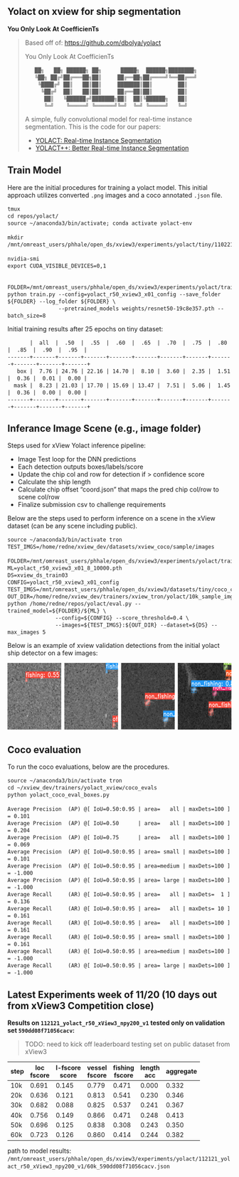 ## Yolact on xview for ship segmentation

__You Only Look At CoefficienTs__

> Based off of: https://github.com/dbolya/yolact
> 
> You Only Look At CoefficienTs
> ```
>    ██╗   ██╗ ██████╗ ██╗      █████╗  ██████╗████████╗
>    ╚██╗ ██╔╝██╔═══██╗██║     ██╔══██╗██╔════╝╚══██╔══╝
>     ╚████╔╝ ██║   ██║██║     ███████║██║        ██║   
>      ╚██╔╝  ██║   ██║██║     ██╔══██║██║        ██║   
>       ██║   ╚██████╔╝███████╗██║  ██║╚██████╗   ██║   
>       ╚═╝    ╚═════╝ ╚══════╝╚═╝  ╚═╝ ╚═════╝   ╚═╝ 
>```
>
>A simple, fully convolutional model for real-time instance segmentation. This is the code for our papers:
> - [YOLACT: Real-time Instance Segmentation](https://arxiv.org/abs/1904.02689)
> - [YOLACT++: Better Real-time Instance Segmentation](https://arxiv.org/abs/1912.06218)


## Train Model

Here are the initial procedures for training a yolact model. This initial approach utilizes converted `.png` images and a coco annotated `.json` file. 

```
tmux
cd repos/yolact/
source ~/anaconda3/bin/activate; conda activate yolact-env

mkdir /mnt/omreast_users/phhale/open_ds/xview3/experiments/yolact/tiny/110221_yolact_r50_tiny_200_x0

nvidia-smi
export CUDA_VISIBLE_DEVICES=0,1


FOLDER=/mnt/omreast_users/phhale/open_ds/xview3/experiments/yolact/trainv1/110221_yolact_r50_train03_200_x0
python train.py --config=yolact_r50_xview3_x01_config --save_folder ${FOLDER} --log_folder ${FOLDER} \
                --pretrained_models weights/resnet50-19c8e357.pth --batch_size=8
```

Initial training results after 25 epochs on tiny dataset:

```
       |  all  |  .50  |  .55  |  .60  |  .65  |  .70  |  .75  |  .80  |  .85  |  .90  |  .95  |
-------+-------+-------+-------+-------+-------+-------+-------+-------+-------+-------+-------+
   box |  7.76 | 24.76 | 22.16 | 14.70 |  8.10 |  3.60 |  2.35 |  1.51 |  0.36 |  0.01 |  0.00 |
  mask |  8.23 | 21.03 | 17.70 | 15.69 | 13.47 |  7.51 |  5.06 |  1.45 |  0.36 |  0.00 |  0.00 |
-------+-------+-------+-------+-------+-------+-------+-------+-------+-------+-------+-------+
```


## Inferance Image Scene (e.g., image folder)

Steps used for xView Yolact inference pipeline:
- Image Test loop for the DNN predictions
- Each detection outputs boxes/labels/score
- Update the chip col and row for detection if > confidence score
- Calculate the ship length
- Calculate chip offset “coord.json” that maps the pred chip col/row to scene col/row
- Finalize submission csv to challenge requirements

Below are the steps used to perform inference on a scene in the xView dataset (can be any scene including public).

```
source ~/anaconda3/bin/activate tron
TEST_IMGS=/home/redne/xview_dev/datasets/xview_coco/sample/images

FOLDER=/mnt/omreast_users/phhale/open_ds/xview3/experiments/yolact/trainv1/110221_yolact_r50_train03_200_x0
ML=yolact_r50_xview3_x01_8_10000.pth
DS=xview_ds_train03 
CONFIG=yolact_r50_xview3_x01_config
TEST_IMGS=/mnt/omreast_users/phhale/open_ds/xview3/datasets/tiny/coco_chips_200/validation/images/
OUT_DIR=/home/redne/xview_dev/trainers/xview_tron/yolact/10k_sample_imgs
python /home/redne/repos/yolact/eval.py --trained_model=${FOLDER}/${ML} \
               --config=${CONFIG} --score_threshold=0.4 \
               --images=${TEST_IMGS}:${OUT_DIR} --dataset=${DS} --max_images 5
```

Below is an example of xview validation detections from the initial yolact ship detector on a few images:

<img src=media/yolact_initial_val_detections_110321.png height=150>



## Coco evaluation

To run the coco evaluations, below are the procedures. 

```
source ~/anaconda3/bin/activate tron
cd ~/xview_dev/trainers/yolact_xview/coco_evals
python yolact_coco_eval_boxes.py

Average Precision  (AP) @[ IoU=0.50:0.95 | area=   all | maxDets=100 ] = 0.101
Average Precision  (AP) @[ IoU=0.50      | area=   all | maxDets=100 ] = 0.204
Average Precision  (AP) @[ IoU=0.75      | area=   all | maxDets=100 ] = 0.069
Average Precision  (AP) @[ IoU=0.50:0.95 | area= small | maxDets=100 ] = 0.101
Average Precision  (AP) @[ IoU=0.50:0.95 | area=medium | maxDets=100 ] = -1.000
Average Precision  (AP) @[ IoU=0.50:0.95 | area= large | maxDets=100 ] = -1.000
Average Recall     (AR) @[ IoU=0.50:0.95 | area=   all | maxDets=  1 ] = 0.136
Average Recall     (AR) @[ IoU=0.50:0.95 | area=   all | maxDets= 10 ] = 0.161
Average Recall     (AR) @[ IoU=0.50:0.95 | area=   all | maxDets=100 ] = 0.161
Average Recall     (AR) @[ IoU=0.50:0.95 | area= small | maxDets=100 ] = 0.161
Average Recall     (AR) @[ IoU=0.50:0.95 | area=medium | maxDets=100 ] = -1.000
Average Recall     (AR) @[ IoU=0.50:0.95 | area= large | maxDets=100 ] = -1.000
```


## Latest Experiments week of 11/20 (10 days out from xView3 Competition close)

__Results on `112121_yolact_r50_xView3_npy200_v1` tested only on validation set `590dd08f71056cacv`:__

> TODO: need to kick off leaderboard testing set on public dataset from xView3

| step | loc<br>     fscore | l-fscore<br>     score | vessel<br>     fscore | fishing<br>     fscore | length<br>     acc | aggregate |
|------|--------------------|------------------------|-----------------------|------------------------|--------------------|-----------|
| 10k  |        0.691       |          0.145         |         0.779         |          0.471         |        0.000       |   0.332   |
| 20k  |        0.636       |          0.121         |         0.813         |          0.541         |        0.230       |   0.346   |
| 30k  |        0.682       |          0.088         |         0.825         |          0.537         |        0.241       |   0.367   |
| 40k  |        0.756       |          0.149         |         0.866         |          0.471         |        0.248       |   0.413   |
| 50k  |        0.696       |          0.125         |         0.838         |          0.308         |        0.243       |   0.350   |
| 60k  |        0.723       |          0.126         |         0.860         |          0.414         |        0.244       |   0.382   |

path to model results: `/mnt/omreast_users/phhale/open_ds/xview3/experiments/yolact/112121_yolact_r50_xView3_npy200_v1/60k_590dd08f71056cacv.json`